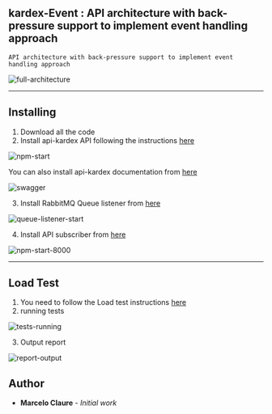 ## kardex-Event : API architecture with back-pressure support to implement event handling approach
```
API architecture with back-pressure support to implement event handling approach
```
![full-architecture](https://user-images.githubusercontent.com/24611413/77262433-21f20b80-6c6c-11ea-862a-1aae856d30e8.jpg)

---
## Installing

1. Download all the code
2. Install api-kardex API following the instructions [here](https://github.com/mclaure/kardex-event/tree/master/src/api-kardex)

![npm-start](https://user-images.githubusercontent.com/24611413/77260158-a9d01980-6c5c-11ea-8ccd-f6a6901f07eb.jpg)

You can also install api-kardex documentation from [here](https://github.com/mclaure/kardex-event/tree/master/src/api-docs)

![swagger](https://user-images.githubusercontent.com/24611413/77260845-c53d2380-6c60-11ea-935f-a622ca7064df.jpg)

3. Install RabbitMQ Queue listener from [here](https://github.com/mclaure/kardex-event/tree/master/src/queue-listener)

![queue-listener-start](https://user-images.githubusercontent.com/24611413/77261128-a8095480-6c62-11ea-91d9-5cdd994c12b6.jpg)

4. Install API subscriber from [here](https://github.com/mclaure/kardex-event/tree/master/src/api-subscriber)

![npm-start-8000](https://user-images.githubusercontent.com/24611413/77261271-b9069580-6c63-11ea-9513-f6c4b072e471.jpg)

---
## Load Test

1. You need to follow the Load test instructions [here](https://github.com/mclaure/kardex-event/tree/master/test)
2. running tests

![tests-running](https://user-images.githubusercontent.com/24611413/77265015-fd009700-6c71-11ea-961f-73c8923cd0b8.jpg)

3. Output report

![report-output](https://user-images.githubusercontent.com/24611413/77265385-f32b6380-6c72-11ea-8871-6dcdb598796d.jpg)

## Author

* **Marcelo Claure** - *Initial work*
